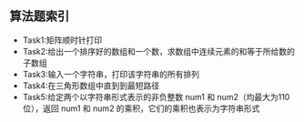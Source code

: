 ## 算法题索引

- Task1:矩阵顺时针打印
- Task2:给出一个排序好的数组和一个数，求数组中连续元素的和等于所给数的子数组
- Task3:输入一个字符串，打印该字符串的所有排列
- Task4:在三角形数组中直到到最短路径
- Task5:给定两个以字符串形式表示的非负整数 num1 和 num2（均最大为110位），返回 num1 和 num2 的乘积，它们的乘积也表示为字符串形式